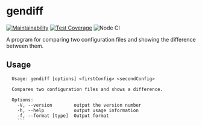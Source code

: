 # gendiff
[![Maintainability](https://api.codeclimate.com/v1/badges/a0b8f6ca676d3ba74cb3/maintainability)](https://codeclimate.com/github/Eserian/frontend-project-lvl2/maintainability)
[![Test Coverage](https://api.codeclimate.com/v1/badges/a0b8f6ca676d3ba74cb3/test_coverage)](https://codeclimate.com/github/Eserian/frontend-project-lvl2/test_coverage)
![Node CI](https://github.com/Eserian/frontend-project-lvl2/workflows/Node%20CI/badge.svg)

A program for comparing two configuration files and showing the difference between them.

## Usage
```
  Usage: gendiff [options] <firstConfig> <secondConfig>

  Compares two configuration files and shows a difference.

  Options:
    -V, --version        output the version number
    -h, --help           output usage information
    -f, --format [type]  Output format
    ```
